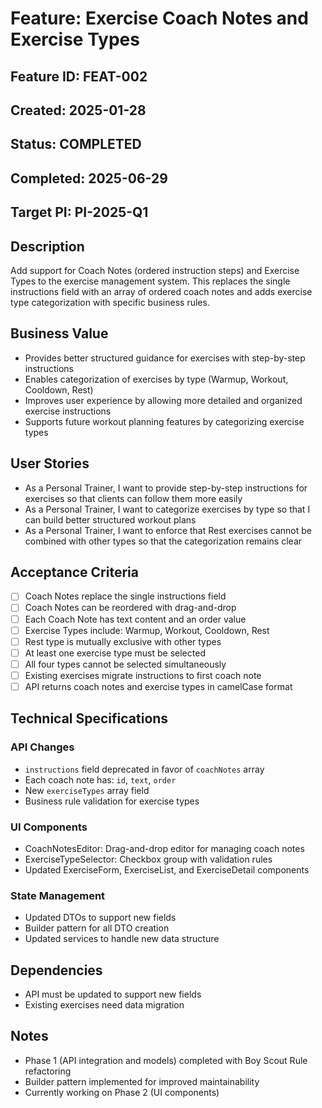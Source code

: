 # Feature: Exercise Coach Notes and Exercise Types

## Feature ID: FEAT-002
## Created: 2025-01-28
## Status: COMPLETED
## Completed: 2025-06-29
## Target PI: PI-2025-Q1

## Description
Add support for Coach Notes (ordered instruction steps) and Exercise Types to the exercise management system. This replaces the single instructions field with an array of ordered coach notes and adds exercise type categorization with specific business rules.

## Business Value
- Provides better structured guidance for exercises with step-by-step instructions
- Enables categorization of exercises by type (Warmup, Workout, Cooldown, Rest)
- Improves user experience by allowing more detailed and organized exercise instructions
- Supports future workout planning features by categorizing exercise types

## User Stories
- As a Personal Trainer, I want to provide step-by-step instructions for exercises so that clients can follow them more easily
- As a Personal Trainer, I want to categorize exercises by type so that I can build better structured workout plans
- As a Personal Trainer, I want to enforce that Rest exercises cannot be combined with other types so that the categorization remains clear

## Acceptance Criteria
- [ ] Coach Notes replace the single instructions field
- [ ] Coach Notes can be reordered with drag-and-drop
- [ ] Each Coach Note has text content and an order value
- [ ] Exercise Types include: Warmup, Workout, Cooldown, Rest
- [ ] Rest type is mutually exclusive with other types
- [ ] At least one exercise type must be selected
- [ ] All four types cannot be selected simultaneously
- [ ] Existing exercises migrate instructions to first coach note
- [ ] API returns coach notes and exercise types in camelCase format

## Technical Specifications
### API Changes
- `instructions` field deprecated in favor of `coachNotes` array
- Each coach note has: `id`, `text`, `order`
- New `exerciseTypes` array field
- Business rule validation for exercise types

### UI Components
- CoachNotesEditor: Drag-and-drop editor for managing coach notes
- ExerciseTypeSelector: Checkbox group with validation rules
- Updated ExerciseForm, ExerciseList, and ExerciseDetail components

### State Management
- Updated DTOs to support new fields
- Builder pattern for all DTO creation
- Updated services to handle new data structure

## Dependencies
- API must be updated to support new fields
- Existing exercises need data migration

## Notes
- Phase 1 (API integration and models) completed with Boy Scout Rule refactoring
- Builder pattern implemented for improved maintainability
- Currently working on Phase 2 (UI components)